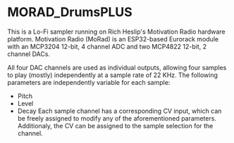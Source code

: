 # MORAD_DrumsPLUS
This is a Lo-Fi sampler running on Rich Heslip's Motivation Radio hardware platform.
Motivation Radio (MoRad) is an ESP32-based Eurorack module with an MCP3204 12-bit, 4 channel
ADC and two MCP4822 12-bit, 2 channel DACs.

All four DAC channels are used as individual outputs, allowing four samples to play (mostly)
independently at a sample rate of 22 KHz. The following parameters are independently variable
for each sample:
  * Pitch
  * Level
  * Decay
Each sample channel has a corresponding CV input, which can be freely assigned to modify any
of the aforementioned parameters. Additionaly, the CV can be assigned to the sample selection
for the channel.
